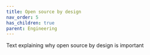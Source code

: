 ```yaml
---
title: Open source by design
nav_order: 5
has_children: true
parent: Engineering
---
```

Text explaining why open source by design is important
